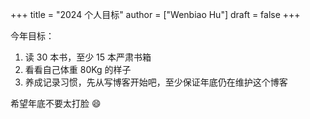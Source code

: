 +++
title = "2024 个人目标"
author = ["Wenbiao Hu"]
draft = false
+++

今年目标：

1.  读 30 本书，至少 15 本严肃书箱
2.  看看自己体重 80Kg 的样子
3.  养成记录习惯，先从写博客开始吧，至少保证年底仍在维护这个博客

希望年底不要太打脸 😄️
